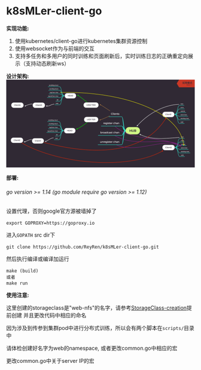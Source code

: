 # k8sMLer-client-go
**实现功能:**
1. 使用kubernetes/client-go进行kubernetes集群资源控制
2. 使用websocket作为与前端的交互
3. 支持多任务和多用户的同时训练和页面刷新后，实时训练日志的正确重定向展示（支持动态刷新ws）

**设计架构:**
![hub](https://github.com/ReyRen/k8sMLer-client-go/blob/master/Hub.jpg)

**部署:**
###### go version >= 1.14 (go module require go version >= 1.12)
设置代理，否则google官方源被墙掉了
```
export GOPROXY=https://goproxy.io
```
进入`GOPATH` src dir下

```
git clone https://github.com/ReyRen/k8sMLer-client-go.git
```
然后执行编译或编译加运行
```
make (build)
或者
make run
```

**使用注意:**

这里创建的storageclass是"web-nfs"的名字，请参考[StorageClass-creation](https://github.com/ReyRen/k8sMLer-client-go/blob/master/storage/README.md)提前创建
并且更改代码中相应的命名

因为涉及到传参到集群pod中进行分布式训练，所以会有两个脚本在`scripts/`目录中

请体检创建好名字为web的namespace, 或者更改common.go中相应的宏

更改common.go中关于server IP的宏
